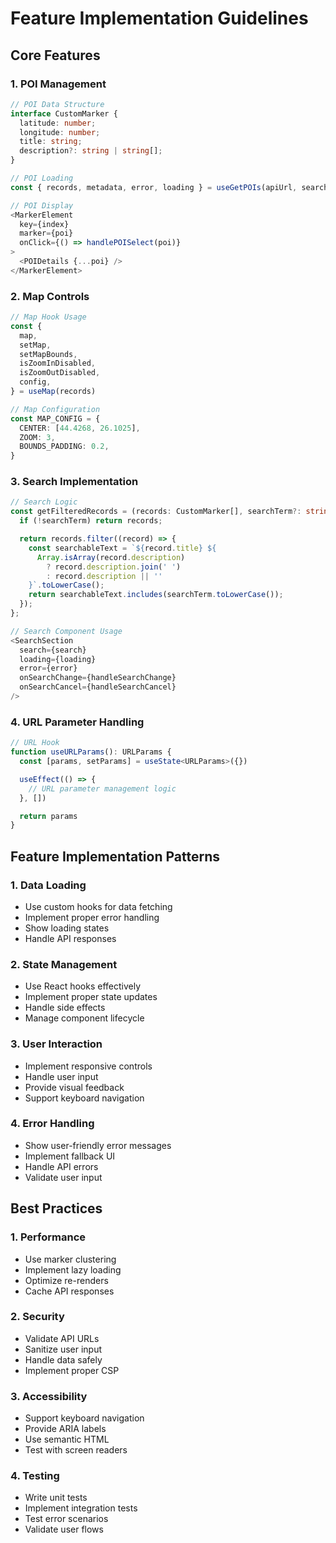 # Feature Implementation Guidelines

## Core Features

### 1. POI Management

```typescript
// POI Data Structure
interface CustomMarker {
  latitude: number;
  longitude: number;
  title: string;
  description?: string | string[];
}

// POI Loading
const { records, metadata, error, loading } = useGetPOIs(apiUrl, searchQuery);

// POI Display
<MarkerElement
  key={index}
  marker={poi}
  onClick={() => handlePOISelect(poi)}
>
  <POIDetails {...poi} />
</MarkerElement>
```

### 2. Map Controls

```typescript
// Map Hook Usage
const {
  map,
  setMap,
  setMapBounds,
  isZoomInDisabled,
  isZoomOutDisabled,
  config,
} = useMap(records)

// Map Configuration
const MAP_CONFIG = {
  CENTER: [44.4268, 26.1025],
  ZOOM: 3,
  BOUNDS_PADDING: 0.2,
}
```

### 3. Search Implementation

```typescript
// Search Logic
const getFilteredRecords = (records: CustomMarker[], searchTerm?: string) => {
  if (!searchTerm) return records;

  return records.filter((record) => {
    const searchableText = `${record.title} ${
      Array.isArray(record.description)
        ? record.description.join(' ')
        : record.description || ''
    }`.toLowerCase();
    return searchableText.includes(searchTerm.toLowerCase());
  });
};

// Search Component Usage
<SearchSection
  search={search}
  loading={loading}
  error={error}
  onSearchChange={handleSearchChange}
  onSearchCancel={handleSearchCancel}
/>
```

### 4. URL Parameter Handling

```typescript
// URL Hook
function useURLParams(): URLParams {
  const [params, setParams] = useState<URLParams>({})

  useEffect(() => {
    // URL parameter management logic
  }, [])

  return params
}
```

## Feature Implementation Patterns

### 1. Data Loading

- Use custom hooks for data fetching
- Implement proper error handling
- Show loading states
- Handle API responses

### 2. State Management

- Use React hooks effectively
- Implement proper state updates
- Handle side effects
- Manage component lifecycle

### 3. User Interaction

- Implement responsive controls
- Handle user input
- Provide visual feedback
- Support keyboard navigation

### 4. Error Handling

- Show user-friendly error messages
- Implement fallback UI
- Handle API errors
- Validate user input

## Best Practices

### 1. Performance

- Use marker clustering
- Implement lazy loading
- Optimize re-renders
- Cache API responses

### 2. Security

- Validate API URLs
- Sanitize user input
- Handle data safely
- Implement proper CSP

### 3. Accessibility

- Support keyboard navigation
- Provide ARIA labels
- Use semantic HTML
- Test with screen readers

### 4. Testing

- Write unit tests
- Implement integration tests
- Test error scenarios
- Validate user flows

